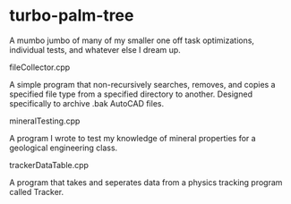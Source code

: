# turbo-palm-tree
A mumbo jumbo of many of my smaller one off task optimizations, individual tests, and whatever else I dream up.

fileCollector.cpp

A simple program that non-recursively searches, removes, and copies a specified file type from a specified directory to another. Designed specifically to archive .bak AutoCAD files.


mineralTesting.cpp

A program I wrote to test my knowledge of mineral properties for a geological engineering class.


trackerDataTable.cpp

A program that takes and seperates data from a physics tracking program called Tracker.
